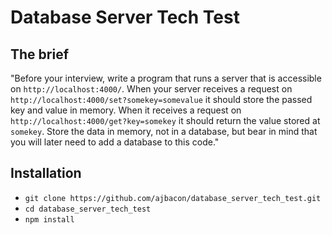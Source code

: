 # Database Server Tech Test

## The brief

"Before your interview, write a program that runs a server that is accessible on `http://localhost:4000/`. When your server receives a request on `http://localhost:4000/set?somekey=somevalue` it should store the passed key and value in memory. When it receives a request on `http://localhost:4000/get?key=somekey` it should return the value stored at `somekey`. Store the data in memory, not in a database, but bear in mind that you will later need to add a database to this code."

## Installation

- ```git clone https://github.com/ajbacon/database_server_tech_test.git```
- ```cd database_server_tech_test```
- ```npm install```
